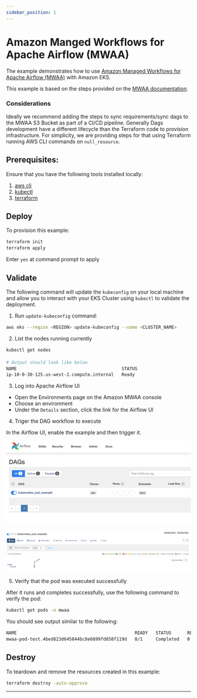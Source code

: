 ```yaml
---
sidebar_position: 1
---
```


# Amazon Manged Workflows for Apache Airflow (MWAA)

The example demonstrates how to use [Amazon Managed Workflows for Apache Airflow (MWAA)](https://docs.aws.amazon.com/mwaa/latest/userguide/what-is-mwaa.html) with Amazon EKS.

This example is based on the steps provided on the [MWAA documentation](https://docs.aws.amazon.com/mwaa/latest/userguide/mwaa-eks-example.html).

### Considerations

Ideally we recommend adding the steps to sync requirements/sync dags to the MWAA S3 Bucket as part of a CI/CD pipeline. Generally Dags development have a different lifecycle than the Terraform code to provision infrastructure.
For simplicity, we are providing steps for that using Terraform running AWS CLI commands on `null_resource`.

## Prerequisites:

Ensure that you have the following tools installed locally:

1. [aws cli](https://docs.aws.amazon.com/cli/latest/userguide/install-cliv2.html)
2. [kubectl](https://Kubernetes.io/docs/tasks/tools/)
3. [terraform](https://learn.hashicorp.com/tutorials/terraform/install-cli)

## Deploy

To provision this example:

```bash
terraform init
terraform apply
```

Enter `yes` at command prompt to apply


## Validate

The following command will update the `kubeconfig` on your local machine and allow you to interact with your EKS Cluster using `kubectl` to validate the deployment.

1. Run `update-kubeconfig` command:

```bash
aws eks --region <REGION> update-kubeconfig --name <CLUSTER_NAME>
```

2. List the nodes running currently

```bash
kubectl get nodes

# Output should look like below
NAME                                        STATUS                        ROLES    AGE     VERSION
ip-10-0-30-125.us-west-2.compute.internal   Ready                         <none>   2m19s   v1.22.9-eks-810597c
```

3. Log into Apache Airflow UI

- Open the Environments page on the Amazon MWAA console
- Choose an environment
- Under the `Details` section, click the link for the Airflow UI

4. Triger the DAG workflow to execute

In the Airflow UI, enable the example and then trigger it.

![Enable the DAG kubernetes_pod_example ](kubernetes_pod_example_dag.png)

![Trigger the DAG kubernetes_pod_example ](dag_tree.png)

5. Verify that the pod was executed successfully

After it runs and completes successfully, use the following command to verify the pod:

```bash
kubectl get pods -n mwaa
```

You should see output similar to the following:

```bash
NAME                                             READY   STATUS      RESTARTS   AGE
mwaa-pod-test.4bed823d645844bc8e6899fd858f119d   0/1     Completed   0          25s
```

## Destroy

To teardown and remove the resources created in this example:

```bash
terraform destroy -auto-approve
```
---
